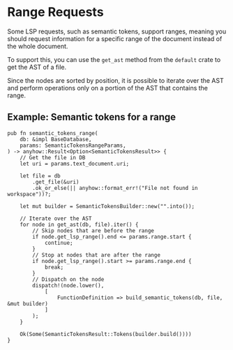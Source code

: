 # Range Requests

Some LSP requests, such as semantic tokens, support ranges, meaning you should request information for a specific range of the document instead of the whole document.

To support this, you can use the `get_ast` method from the `default` crate to get the AST of a file.

Since the nodes are sorted by position, it is possible to iterate over the AST and perform operations only on a portion of the AST that contains the range.
 
## Example: Semantic tokens for a range

```rust, ignore
pub fn semantic_tokens_range(
    db: &impl BaseDatabase,
    params: SemanticTokensRangeParams,
) -> anyhow::Result<Option<SemanticTokensResult>> {
    // Get the file in DB
    let uri = params.text_document.uri;

    let file = db
        .get_file(&uri)
        .ok_or_else(|| anyhow::format_err!("File not found in workspace"))?;

    let mut builder = SemanticTokensBuilder::new("".into());

    // Iterate over the AST
    for node in get_ast(db, file).iter() {
        // Skip nodes that are before the range
        if node.get_lsp_range().end <= params.range.start {
            continue;
        }
        // Stop at nodes that are after the range
        if node.get_lsp_range().start >= params.range.end {
            break;
        }
        // Dispatch on the node
        dispatch!(node.lower(),
            [
                FunctionDefinition => build_semantic_tokens(db, file, &mut builder)
            ]
        );
    }

    Ok(Some(SemanticTokensResult::Tokens(builder.build())))
}
```
 